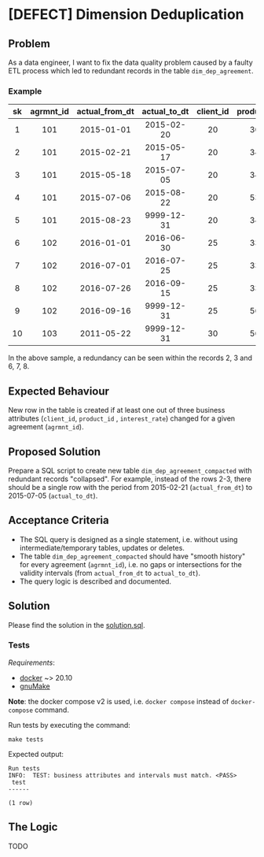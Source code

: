 # [DEFECT] Dimension Deduplication

## Problem

As a data engineer, I want to fix the data quality problem caused by a faulty ETL process which led to redundant records
in the table `dim_dep_agreement`.

### Example

| sk  | agrmnt_id | actual_from_dt | actual_to_dt | client_id | product_id | interest_rate |
|:---:|:---------:|:--------------:|:------------:|:---------:|:----------:|:-------------:|
|  1  |    101    |   2015-01-01   |  2015-02-20  |    20     |    305     |     3.5%      |
|  2  |    101    |   2015-02-21   |  2015-05-17  |    20     |    345     |      4%       |
|  3  |    101    |   2015-05-18   |  2015-07-05  |    20     |    345     |      4%       |
|  4  |    101    |   2015-07-06   |  2015-08-22  |    20     |    539     |      6%       |
|  5  |    101    |   2015-08-23   |  9999-12-31  |    20     |    345     |      4%       |
|  6  |    102    |   2016-01-01   |  2016-06-30  |    25     |    333     |     3.7%      |
|  7  |    102    |   2016-07-01   |  2016-07-25  |    25     |    333     |     3.7%      |
|  8  |    102    |   2016-07-26   |  2016-09-15  |    25     |    333     |     3.7%      |
|  9  |    102    |   2016-09-16   |  9999-12-31  |    25     |    560     |     5.9%      |
| 10  |    103    |   2011-05-22   |  9999-12-31  |    30     |    560     |      2%       |

In the above sample, a redundancy can be seen within the records 2, 3 and 6, 7, 8.

## Expected Behaviour

New row in the table is created if at least one out of three business attributes (`client_id`, `product_id`
, `interest_rate`) changed for a given agreement (`agrmnt_id`).

## Proposed Solution

Prepare a SQL script to create new table `dim_dep_agreement_compacted` with redundant records "collapsed".
For example, instead of the rows 2-3, there should be a single row with the period from 2015-02-21 (`actual_from_dt`)
to 2015-07-05 (`actual_to_dt`).

## Acceptance Criteria

- The SQL query is designed as a single statement, i.e. without using intermediate/temporary tables, updates or deletes.
- The table `dim_dep_agreement_compacted` should have "smooth history" for every agreement (`agrmnt_id`), i.e. no gaps
  or intersections for the validity intervals (from `actual_from_dt` to `actual_to_dt`).
- The query logic is described and documented.

## Solution

Please find the solution in the [solution.sql](solution.sql).

### Tests

_Requirements_:

- [docker](https://docs.docker.com/get-docker/) ~> 20.10
- [gnuMake](https://www.gnu.org/software/make/)

**Note**: the docker compose v2 is used, i.e. `docker compose` instead of `docker-compose` command.

Run tests by executing the command:

```commandline
make tests
```

Expected output:

```commandline
Run tests
INFO:  TEST: business attributes and intervals must match. <PASS>
 test 
------
 
(1 row)
```

## The Logic

TODO
